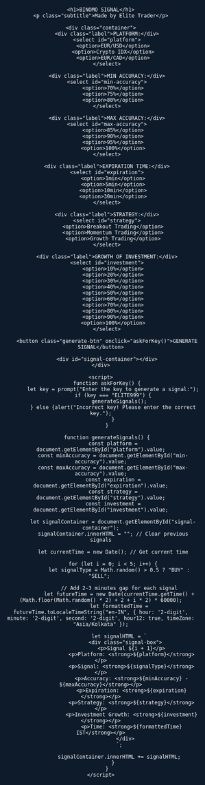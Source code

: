 <html lang="en">
<head>
    <meta charset="UTF-8">
    <meta name="viewport" content="width=device-width, initial-scale=1.0">
    <title>Binomo Signal</title>
    <style>
        * {
            margin: 0;
            padding: 0;
            box-sizing: border-box;
        }
        html, body {
            height: 100%;
            background-color: #0d1b2a;
            color: white;
            font-family: Arial, sans-serif;
            text-align: center;
            padding: 20px;
        }
        h1 {
            font-size: 36px;
            font-weight: bold;
            color: red;
        }
        .subtitle {
            font-size: 16px;
            font-style: italic;
            color: #00c3ff;
            text-shadow: 1px 1px 5px #00c3ff;
        }
        .container {
            max-width: 400px;
            margin: auto;
            background-color: #1e293b;
            padding: 20px;
            border-radius: 10px;
            box-shadow: 0px 4px 8px rgba(0, 195, 255, 0.3);
        }
        .label {
            text-align: left;
            font-weight: bold;
            margin-top: 15px;
        }
        select, button {
            width: 100%;
            padding: 10px;
            font-size: 16px;
            margin-top: 5px;
            border-radius: 5px;
            border: none;
        }
        select {
            background-color: #252525;
            color: white;
        }
        .generate-btn {
            margin-top: 20px;
            background-color: red;
            color: white;
            font-size: 20px;
            cursor: pointer;
        }
        .generate-btn:hover {
            background-color: darkred;
        }
        #signal-container {
            margin-top: 20px;
            font-size: 16px;
            font-weight: bold;
        }
        .signal-box {
            border: 1px solid lightgreen;
            padding: 10px;
            margin: 10px 0;
            border-radius: 5px;
            background-color: #2b3e50;
        }
    </style>
</head>
<body>

    <h1>BINOMO SIGNAL</h1>
    <p class="subtitle">Made by Elite Trader</p>

    <div class="container">
        <div class="label">PLATFORM:</div>
        <select id="platform">
            <option>EUR/USD</option>
            <option>Crypto IDX</option>
            <option>EUR/CAD</option>
        </select>

        <div class="label">MIN ACCURACY:</div>
        <select id="min-accuracy">
            <option>70%</option>
            <option>75%</option>
            <option>80%</option>
        </select>

        <div class="label">MAX ACCURACY:</div>
        <select id="max-accuracy">
            <option>85%</option>
            <option>90%</option>
            <option>95%</option>
            <option>100%</option>
        </select>

        <div class="label">EXPIRATION TIME:</div>
        <select id="expiration">
            <option>1min</option>
            <option>5min</option>
            <option>10min</option>
            <option>30min</option>
        </select>

        <div class="label">STRATEGY:</div>
        <select id="strategy">
            <option>Breakout Trading</option>
            <option>Momentum Trading</option>
            <option>Growth Trading</option>
        </select>

        <div class="label">GROWTH OF INVESTMENT:</div>
        <select id="investment">
            <option>10%</option>
            <option>20%</option>
            <option>30%</option>
            <option>40%</option>
            <option>50%</option>
            <option>60%</option>
            <option>70%</option>
            <option>80%</option>
            <option>90%</option>
            <option>100%</option>
        </select>

        <button class="generate-btn" onclick="askForKey()">GENERATE SIGNAL</button>

        <div id="signal-container"></div>
    </div>

    <script>
        function askForKey() {
            let key = prompt("Enter the key to generate a signal:");
            if (key === "ELITE999") {
                generateSignals();
            } else {alert("Incorrect key! Please enter the correct key.");
            }
        }

        function generateSignals() {
            const platform = document.getElementById("platform").value;
            const minAccuracy = document.getElementById("min-accuracy").value;
            const maxAccuracy = document.getElementById("max-accuracy").value;
            const expiration = document.getElementById("expiration").value;
            const strategy = document.getElementById("strategy").value;
            const investment = document.getElementById("investment").value;

            let signalContainer = document.getElementById("signal-container");
            signalContainer.innerHTML = ""; // Clear previous signals

            let currentTime = new Date(); // Get current time

            for (let i = 0; i < 5; i++) {
                let signalType = Math.random() > 0.5 ? "BUY" : "SELL"; 

                // Add 2-3 minutes gap for each signal
                let futureTime = new Date(currentTime.getTime() + (Math.floor(Math.random() * 2) + 2 + i * 2) * 60000);
                let formattedTime = futureTime.toLocaleTimeString("en-IN", { hour: '2-digit', minute: '2-digit', second: '2-digit', hour12: true, timeZone: "Asia/Kolkata" });

                let signalHTML = `
                    <div class="signal-box">
                        <p>Signal ${i + 1}</p>
                        <p>Platform: <strong>${platform}</strong></p>
                        <p>Signal: <strong>${signalType}</strong></p>
                        <p>Accuracy: <strong>${minAccuracy} - ${maxAccuracy}</strong></p>
                        <p>Expiration: <strong>${expiration}</strong></p>
                        <p>Strategy: <strong>${strategy}</strong></p>
                        <p>Investment Growth: <strong>${investment}</strong></p>
                        <p>Time: <strong>${formattedTime} IST</strong></p>
                    </div>
                `;

                signalContainer.innerHTML += signalHTML;
            }
        }
    </script>

</body>
</html>
